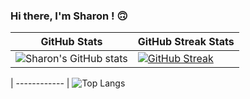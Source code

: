 ### Hi there, I'm Sharon ! :upside_down_face:

| GitHub Stats | GitHub Streak Stats |
| ------------ | ------------- |
| ![Sharon's GitHub stats](https://github-readme-stats.vercel.app/api?username=atienosonia&show_icons=true&theme=great-gatsby) | [![GitHub Streak](https://streak-stats.demolab.com/?user=atienosonia&theme=great-gatsby)](https://git.io/streak-stats) | 


| ------------ | 
![Top Langs](https://github-readme-stats.vercel.app/api/top-langs/?username=atienosonia&langs_count=8&theme=great-gatsby)








